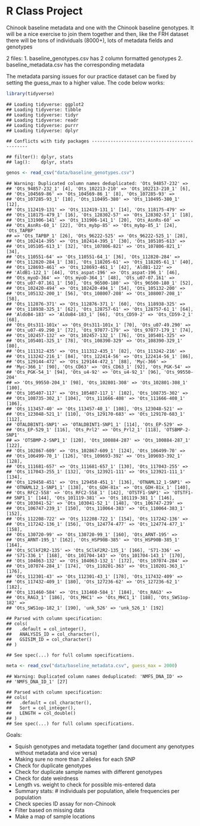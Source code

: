 R Class Project
================

Chinook baseline metadata and one with the Chinook baseline genotypes. It will be a nice exercise to join them together and then, like the FRH dataset there will be tons of individuals (8000+), lots of metadata fields and genotypes

2 files: 1. baseline\_genotypes.csv has 2 column formatted genotypes 2. baseline\_metadata.csv has the corresponding metadata

The metadata parsing issues for our practice dataset can be fixed by setting the guess\_max to a higher value. The code below works:

``` r
library(tidyverse)
```

    ## Loading tidyverse: ggplot2
    ## Loading tidyverse: tibble
    ## Loading tidyverse: tidyr
    ## Loading tidyverse: readr
    ## Loading tidyverse: purrr
    ## Loading tidyverse: dplyr

    ## Conflicts with tidy packages ----------------------------------------------

    ## filter(): dplyr, stats
    ## lag():    dplyr, stats

``` r
genos <- read_csv("data/baseline_genotypes.csv")
```

    ## Warning: Duplicated column names deduplicated: 'Ots_94857-232' =>
    ## 'Ots_94857-232_1' [4], 'Ots_102213-210' => 'Ots_102213-210_1' [6],
    ## 'Ots_104569-86' => 'Ots_104569-86_1' [8], 'Ots_107285-93' =>
    ## 'Ots_107285-93_1' [10], 'Ots_110495-380' => 'Ots_110495-380_1' [12],
    ## 'Ots_112419-131' => 'Ots_112419-131_1' [14], 'Ots_118175-479' =>
    ## 'Ots_118175-479_1' [16], 'Ots_128302-57' => 'Ots_128302-57_1' [18],
    ## 'Ots_131906-141' => 'Ots_131906-141_1' [20], 'Ots_AsnRs-60' =>
    ## 'Ots_AsnRs-60_1' [22], 'Ots_mybp-85' => 'Ots_mybp-85_1' [24], 'Ots_TAPBP'
    ## => 'Ots_TAPBP_1' [26], 'Ots_96222-525' => 'Ots_96222-525_1' [28],
    ## 'Ots_102414-395' => 'Ots_102414-395_1' [30], 'Ots_105105-613' =>
    ## 'Ots_105105-613_1' [32], 'Ots_107806-821' => 'Ots_107806-821_1' [34],
    ## 'Ots_110551-64' => 'Ots_110551-64_1' [36], 'Ots_112820-284' =>
    ## 'Ots_112820-284_1' [38], 'Ots_118205-61' => 'Ots_118205-61_1' [40],
    ## 'Ots_128693-461' => 'Ots_128693-461_1' [42], 'AldB1-122' =>
    ## 'AldB1-122_1' [44], 'Ots_aspat-196' => 'Ots_aspat-196_1' [46],
    ## 'Ots_myoD-364' => 'Ots_myoD-364_1' [48], 'Ots_u07-07.161' =>
    ## 'Ots_u07-07.161_1' [50], 'Ots_96500-180' => 'Ots_96500-180_1' [52],
    ## 'Ots_102420-494' => 'Ots_102420-494_1' [54], 'Ots_105132-200' =>
    ## 'Ots_105132-200_1' [56], 'Ots_108007-208' => 'Ots_108007-208_1' [58],
    ## 'Ots_112876-371' => 'Ots_112876-371_1' [60], 'Ots_118938-325' =>
    ## 'Ots_118938-325_1' [62], 'Ots_128757-61' => 'Ots_128757-61_1' [64],
    ## 'AldoB4-183' => 'AldoB4-183_1' [66], 'Ots_CD59-2' => 'Ots_CD59-2_1' [68],
    ## 'Ots_Ots311-101x' => 'Ots_Ots311-101x_1' [70], 'Ots_u07-49.290' =>
    ## 'Ots_u07-49.290_1' [72], 'Ots_97077-179' => 'Ots_97077-179_1' [74],
    ## 'Ots_102457-132' => 'Ots_102457-132_1' [76], 'Ots_105401-325' =>
    ## 'Ots_105401-325_1' [78], 'Ots_108390-329' => 'Ots_108390-329_1' [80],
    ## 'Ots_111312-435' => 'Ots_111312-435_1' [82], 'Ots_113242-216' =>
    ## 'Ots_113242-216_1' [84], 'Ots_122414-56' => 'Ots_122414-56_1' [86],
    ## 'Ots_129144-472' => 'Ots_129144-472_1' [88], 'Myc-366' =>
    ## 'Myc-366_1' [90], 'Ots_CD63' => 'Ots_CD63_1' [92], 'Ots_PGK-54' =>
    ## 'Ots_PGK-54_1' [94], 'Ots_u4-92' => 'Ots_u4-92_1' [96], 'Ots_99550-204'
    ## => 'Ots_99550-204_1' [98], 'Ots_102801-308' => 'Ots_102801-308_1' [100],
    ## 'Ots_105407-117' => 'Ots_105407-117_1' [102], 'Ots_108735-302' =>
    ## 'Ots_108735-302_1' [104], 'Ots_111666-408' => 'Ots_111666-408_1' [106],
    ## 'Ots_113457-40' => 'Ots_113457-40_1' [108], 'Ots_123048-521' =>
    ## 'Ots_123048-521_1' [110], 'Ots_129170-683' => 'Ots_129170-683_1' [112],
    ## 'OTALDBINT1-SNP1' => 'OTALDBINT1-SNP1_1' [114], 'Ots_EP-529' =>
    ## 'Ots_EP-529_1' [116], 'Ots_Prl2' => 'Ots_Prl2_1' [118], 'OTSBMP-2-SNP1'
    ## => 'OTSBMP-2-SNP1_1' [120], 'Ots_100884-287' => 'Ots_100884-287_1' [122],
    ## 'Ots_102867-609' => 'Ots_102867-609_1' [124], 'Ots_106499-70' =>
    ## 'Ots_106499-70_1' [126], 'Ots_109693-392' => 'Ots_109693-392_1' [128],
    ## 'Ots_111681-657' => 'Ots_111681-657_1' [130], 'Ots_117043-255' =>
    ## 'Ots_117043-255_1' [132], 'Ots_123921-111' => 'Ots_123921-111_1' [134],
    ## 'Ots_129458-451' => 'Ots_129458-451_1' [136], 'OTNAML12_1-SNP1' =>
    ## 'OTNAML12_1-SNP1_1' [138], 'Ots_GDH-81x' => 'Ots_GDH-81x_1' [140],
    ## 'Ots_RFC2-558' => 'Ots_RFC2-558_1' [142], 'OTSTF1-SNP1' => 'OTSTF1-
    ## SNP1_1' [144], 'Ots_101119-381' => 'Ots_101119-381_1' [146],
    ## 'Ots_103041-52' => 'Ots_103041-52_1' [148], 'Ots_106747-239' =>
    ## 'Ots_106747-239_1' [150], 'Ots_110064-383' => 'Ots_110064-383_1' [152],
    ## 'Ots_112208-722' => 'Ots_112208-722_1' [154], 'Ots_117242-136' =>
    ## 'Ots_117242-136_1' [156], 'Ots_124774-477' => 'Ots_124774-477_1' [158],
    ## 'Ots_130720-99' => 'Ots_130720-99_1' [160], 'Ots_ARNT-195' =>
    ## 'Ots_ARNT-195_1' [162], 'Ots_HSP90B-385' => 'Ots_HSP90B-385_1' [164],
    ## 'Ots_SClkF2R2-135' => 'Ots_SClkF2R2-135_1' [166], 'S71-336' =>
    ## 'S71-336_1' [168], 'Ots_101704-143' => 'Ots_101704-143_1' [170],
    ## 'Ots_104063-132' => 'Ots_104063-132_1' [172], 'Ots_107074-284' =>
    ## 'Ots_107074-284_1' [174], 'Ots_110201-363' => 'Ots_110201-363_1' [176],
    ## 'Ots_112301-43' => 'Ots_112301-43_1' [178], 'Ots_117432-409' =>
    ## 'Ots_117432-409_1' [180], 'Ots_127236-62' => 'Ots_127236-62_1' [182],
    ## 'Ots_131460-584' => 'Ots_131460-584_1' [184], 'Ots_RAG3' =>
    ## 'Ots_RAG3_1' [186], 'Ots_MHC1' => 'Ots_MHC1_1' [188], 'Ots_SWS1op-182' =>
    ## 'Ots_SWS1op-182_1' [190], 'unk_526' => 'unk_526_1' [192]

    ## Parsed with column specification:
    ## cols(
    ##   .default = col_integer(),
    ##   ANALYSIS_ID = col_character(),
    ##   GSISIM_ID = col_character()
    ## )

    ## See spec(...) for full column specifications.

``` r
meta <- read_csv("data/baseline_metadata.csv", guess_max = 2000)
```

    ## Warning: Duplicated column names deduplicated: 'NMFS_DNA_ID' =>
    ## 'NMFS_DNA_ID_1' [27]

    ## Parsed with column specification:
    ## cols(
    ##   .default = col_character(),
    ##   Sort = col_integer(),
    ##   LENGTH = col_double()
    ## )
    ## See spec(...) for full column specifications.

Goals:

-   Squish genotypes and metadata together (and document any genotypes without metadata and vice versa)
-   Making sure no more than 2 alleles for each SNP
-   Check for duplicate genotypes
-   Check for duplicate sample names with different genotypes
-   Check for date weirdness
-   Length vs. weight to check for possible mis-entered data
-   Summary stats: \# individuals per population, allele frequencies per population
-   Check species ID assay for non-Chinook
-   Filter based on missing data
-   Make a map of sample locations
